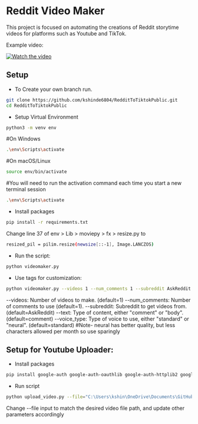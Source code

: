 # Reddit Video Maker

This project is focused on automating the creations of Reddit storytime videos for platforms such as Youtube and TikTok. 

Example video:

[![Watch the video](https://img.youtube.com/vi/wsF16p9QL4Y/hqdefault.jpg)](https://youtube.com/shorts/wsF16p9QL4Y)

## Setup
- To Create your own branch run.
```bash
git clone https://github.com/kshinde6804/RedditToTiktokPublic.git
cd RedditToTiktokPublic

```
- Setup Virtual Environment
```bash
python3 -m venv env
```
#On Windows
```bash
.\env\Scripts\activate
```
#On macOS/Linux
```bash
source env/bin/activate
```

#You will need to run the activation command each time you start a new terminal session
```bash
.\env\Scripts\activate 
```

- Install packages
```bash
pip install -r requirements.txt
```

Change line 37 of env > Lib > moviepy > fx > resize.py to 
```bash
resized_pil = pilim.resize(newsize[::-1], Image.LANCZOS)
```

- Run the script:
```bash
python videomaker.py
```

- Use tags for customization:
```bash
python videomaker.py --videos 1 --num_comments 1 --subreddit AskReddit --text comment --voice_type standard
```
--videos: Number of videos to make. (default=1)
--num_comments: Number of comments to use (default=1).
--subreddit: Subreddit to get videos from. (default=AskReddit)
--text: Type of content, either "comment" or "body". (default=comment)
--voice_type: Type of voice to use, either "standard" or "neural". (default=standard)
#Note- neural has better quality, but less characters allowed per month so use sparingly

## Setup for Youtube Uploader:

- Install packages
```bash
pip install google-auth google-auth-oauthlib google-auth-httplib2 google-api-python-client oauth2client httplib2
```

- Run script
```bash
python upload_video.py --file="C:\Users\kshin\OneDrive\Documents\GitHub\RedditScraper\final_video_1.mp4" --title="Best of AskReddit pt1" --description="Funny and entertaining AskReddit posts!" --keywords="Reddit,interesting,AskReddit" --category="22" --privacyStatus="public"
```
Change --file input to match the desired video file path, and update other parameters accordingly


<!-- NEED TO ADD OTHER USERS TO GOOGLE CLOUD > APIs & SERVICES > OAUTH CONSENT SCREEN > TEST USERS -->
